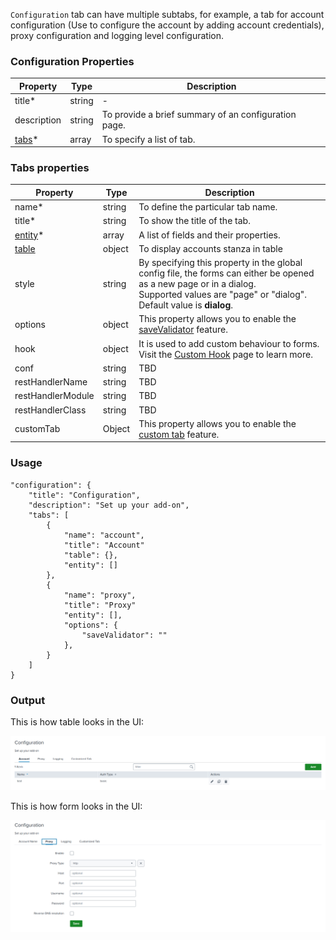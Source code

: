 `Configuration` tab can have multiple subtabs, for example, a tab for account configuration (Use to configure the account by adding account credentials), proxy configuration and logging level configuration.

### Configuration Properties

| Property                                                         | Type   | Description                                          |
| ---------------------------------------------------------------- | ------ | ---------------------------------------------------- |
| title<span class="required-asterisk">*</span>                    | string | -                                                    |
| description                                                      | string | To provide a brief summary of an configuration page. |
| [tabs](#tabs-properties)<span class="required-asterisk">*</span> | array  | To specify a list of tab.                            |


### Tabs properties

| Property                                       | Type   | Description                                                                                                                                                                                        |
| ---------------------------------------------- | ------ | -------------------------------------------------------------------------------------------------------------------------------------------------------------------------------------------------- |
| name<span class="required-asterisk">*</span>   | string | To define the particular tab name.                                                                                                                                                                 |
| title<span class="required-asterisk">*</span>  | string | To show the title of the tab.                                                                                                                                                                      |
| [entity](../entity)<span class="required-asterisk">*</span> | array  | A list of fields and their properties.                                                                                                                                                             |
| [table](../table)                                          | object | To display accounts stanza in table                                                                                                                                                                |
| style                                          | string | By specifying this property in the global config file, the forms can either be opened as a new page or in a dialog. <br>Supported values are "page" or "dialog". <br> Default value is **dialog**. |
| options                                        | object | This property allows you to enable the [saveValidator](../advanced/save_validator) feature.                                                                                                        |
| hook                                           | object | It is used to add custom behaviour to forms. Visit the [Custom Hook](../custom_ui_extensions/custom_hook) page to learn more.                                                                      |
| conf                                           | string | TBD                                                                                                                                                                                                |
| restHandlerName                                | string | TBD                                                                                                                                                                                                |
| restHandlerModule                              | string | TBD                                                                                                                                                                                                |
| restHandlerClass                               | string | TBD                                                                                                                                                                                                |
| customTab                                      | Object | This property allows you to enable the [custom tab](../custom_ui_extensions/custom_tab) feature.                                                                                                   |

### Usage

```
"configuration": {
    "title": "Configuration",
    "description": "Set up your add-on",
    "tabs": [
        {
            "name": "account",
            "title": "Account"
            "table": {},
            "entity": []
        },
        {
            "name": "proxy",
            "title": "Proxy"
            "entity": [],
            "options": {
                "saveValidator": ""
            },
        }
    ]
}
```

### Output

This is how table looks in the UI:

![image](images/configuration/configuration_with_table_output.png)

This is how form looks in the UI:

![image](images/configuration/configuration_without_table_output.png)
